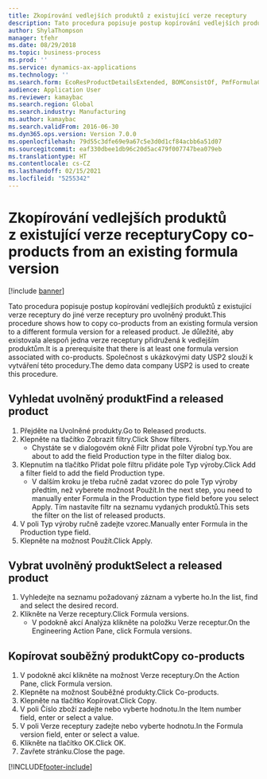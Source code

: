 ```yaml
---
title: Zkopírování vedlejších produktů z existující verze receptury
description: Tato procedura popisuje postup kopírování vedlejších produktů z existující verze receptury do jiné verze receptury pro uvolněný produkt.
author: ShylaThompson
manager: tfehr
ms.date: 08/29/2018
ms.topic: business-process
ms.prod: ''
ms.service: dynamics-ax-applications
ms.technology: ''
ms.search.form: EcoResProductDetailsExtended, BOMConsistOf, PmfFormulaCoBy, BOMRouteCopyDialog
audience: Application User
ms.reviewer: kamaybac
ms.search.region: Global
ms.search.industry: Manufacturing
ms.author: kamaybac
ms.search.validFrom: 2016-06-30
ms.dyn365.ops.version: Version 7.0.0
ms.openlocfilehash: 79d55c3dfe69e9a67c5e3d0d1cf84acbb6a51d07
ms.sourcegitcommit: eaf330dbee1db96c20d5ac479f007747bea079eb
ms.translationtype: HT
ms.contentlocale: cs-CZ
ms.lasthandoff: 02/15/2021
ms.locfileid: "5255342"
---
```

# <a name="copy-co-products-from-an-existing-formula-version"></a><span data-ttu-id="21d3d-103">Zkopírování vedlejších produktů z existující verze receptury</span><span class="sxs-lookup"><span data-stu-id="21d3d-103">Copy co-products from an existing formula version</span></span>

[!include [banner](../../includes/banner.md)]

<span data-ttu-id="21d3d-104">Tato procedura popisuje postup kopírování vedlejších produktů z existující verze receptury do jiné verze receptury pro uvolněný produkt.</span><span class="sxs-lookup"><span data-stu-id="21d3d-104">This procedure shows how to copy co-products from an existing formula version to a different formula version for a released product.</span></span> <span data-ttu-id="21d3d-105">Je důležité, aby existovala alespoň jedna verze receptury přidružená k vedlejším produktům.</span><span class="sxs-lookup"><span data-stu-id="21d3d-105">It is a prerequisite that there is at least one formula version associated with co-products.</span></span> <span data-ttu-id="21d3d-106">Společnost s ukázkovými daty USP2 slouží k vytváření této procedury.</span><span class="sxs-lookup"><span data-stu-id="21d3d-106">The demo data company USP2 is used to create this procedure.</span></span>


## <a name="find-a-released-product"></a><span data-ttu-id="21d3d-107">Vyhledat uvolněný produkt</span><span class="sxs-lookup"><span data-stu-id="21d3d-107">Find a released product</span></span>
1. <span data-ttu-id="21d3d-108">Přejděte na Uvolněné produkty.</span><span class="sxs-lookup"><span data-stu-id="21d3d-108">Go to Released products.</span></span>
2. <span data-ttu-id="21d3d-109">Klepněte na tlačítko Zobrazit filtry.</span><span class="sxs-lookup"><span data-stu-id="21d3d-109">Click Show filters.</span></span>
    * <span data-ttu-id="21d3d-110">Chystáte se v dialogovém okně Filtr přidat pole Výrobní typ.</span><span class="sxs-lookup"><span data-stu-id="21d3d-110">You are about to add the field Production type in the filter dialog box.</span></span>  
3. <span data-ttu-id="21d3d-111">Klepnutím na tlačítko Přidat pole filtru přidáte pole Typ výroby.</span><span class="sxs-lookup"><span data-stu-id="21d3d-111">Click Add a filter field to add the field Production type.</span></span>
    * <span data-ttu-id="21d3d-112">V dalším kroku je třeba ručně zadat vzorec do pole Typ výroby předtím, než vyberete možnost Použít.</span><span class="sxs-lookup"><span data-stu-id="21d3d-112">In the next step, you need to manually enter Formula in the Production type field before you select Apply.</span></span> <span data-ttu-id="21d3d-113">Tím nastavíte filtr na seznamu vydaných produktů.</span><span class="sxs-lookup"><span data-stu-id="21d3d-113">This sets the filter on the list of released products.</span></span>  
4. <span data-ttu-id="21d3d-114">V poli Typ výroby ručně zadejte vzorec.</span><span class="sxs-lookup"><span data-stu-id="21d3d-114">Manually enter Formula in the Production type field.</span></span>
5. <span data-ttu-id="21d3d-115">Klepněte na možnost Použít.</span><span class="sxs-lookup"><span data-stu-id="21d3d-115">Click Apply.</span></span>

## <a name="select-a-released-product"></a><span data-ttu-id="21d3d-116">Vybrat uvolněný produkt</span><span class="sxs-lookup"><span data-stu-id="21d3d-116">Select a released product</span></span>
1. <span data-ttu-id="21d3d-117">Vyhledejte na seznamu požadovaný záznam a vyberte ho.</span><span class="sxs-lookup"><span data-stu-id="21d3d-117">In the list, find and select the desired record.</span></span>
2. <span data-ttu-id="21d3d-118">Klikněte na Verze receptury.</span><span class="sxs-lookup"><span data-stu-id="21d3d-118">Click Formula versions.</span></span>
    * <span data-ttu-id="21d3d-119">V podokně akcí Analýza klikněte na položku Verze receptur.</span><span class="sxs-lookup"><span data-stu-id="21d3d-119">On the Engineering Action Pane, click Formula versions.</span></span>  

## <a name="copy-co-products"></a><span data-ttu-id="21d3d-120">Kopírovat souběžný produkt</span><span class="sxs-lookup"><span data-stu-id="21d3d-120">Copy co-products</span></span>
1. <span data-ttu-id="21d3d-121">V podokně akcí klikněte na možnost Verze receptury.</span><span class="sxs-lookup"><span data-stu-id="21d3d-121">On the Action Pane, click Formula version.</span></span>
2. <span data-ttu-id="21d3d-122">Klepněte na možnost Souběžné produkty.</span><span class="sxs-lookup"><span data-stu-id="21d3d-122">Click Co-products.</span></span>
3. <span data-ttu-id="21d3d-123">Klepněte na tlačítko Kopírovat.</span><span class="sxs-lookup"><span data-stu-id="21d3d-123">Click Copy.</span></span>
4. <span data-ttu-id="21d3d-124">V poli Číslo zboží zadejte nebo vyberte hodnotu.</span><span class="sxs-lookup"><span data-stu-id="21d3d-124">In the Item number field, enter or select a value.</span></span>
5. <span data-ttu-id="21d3d-125">V poli Verze receptury zadejte nebo vyberte hodnotu.</span><span class="sxs-lookup"><span data-stu-id="21d3d-125">In the Formula version field, enter or select a value.</span></span>
6. <span data-ttu-id="21d3d-126">Klikněte na tlačítko OK.</span><span class="sxs-lookup"><span data-stu-id="21d3d-126">Click OK.</span></span>
7. <span data-ttu-id="21d3d-127">Zavřete stránku.</span><span class="sxs-lookup"><span data-stu-id="21d3d-127">Close the page.</span></span>



[!INCLUDE[footer-include](../../../includes/footer-banner.md)]